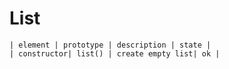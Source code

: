 # List
	| element | prototype | description | state |
	| constructor| list() | create empty list| ok |